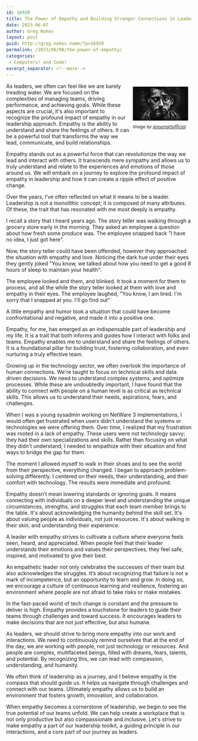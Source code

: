 ```yaml
---
id: 16920
title: The Power of Empathy and Building Stronger Connections in Leadership
date: 2023-06-07
author: Greg Nokes
layout: post
guid: http://greg.nokes.name/?p=16920
permalink: /2023/06/08/the-power-of-empathy/
categories:
 - Computers! and Code!
excerpt_separator: <!--more-->
---
```

<div style="float: right; padding: 10px 10px 10px 10px;"><img src="/binaries/2023/06/empathy.jpeg" width="150" alt="Empathy"><br />
<sub><i>Image by <a href="https://pixabay.com/users/jensenartofficial-31380959//">jensenartofficial</a></i></sub></div>

As leaders, we often can feel like we are barely treading water. We are focused on the complexities of managing teams, driving performance, and achieving goals. While these aspects are crucial, it's also important to recognize the profound impact of empathy in our leadership approach. Empathy is the ability to understand and share the feelings of others. It can be a powerful tool that transforms the way we lead, communicate, and build relationships.

Empathy stands out as a powerful force that can revolutionize the way we lead and interact with others. It transcends mere sympathy and allows us to truly understand and relate to the experiences and emotions of those around us. We will embark on a journey to explore the profound impact of empathy in leadership and how it can create a ripple effect of positive change.

<!--more-->

Over the years, I’ve often reflected on what it means to be a leader. Leadership is not a monolithic concept; it is composed of many attributes. Of these, the trait that has resonated with me most deeply is empathy.

I recall a story that I heard years ago. The story teller was walking through a grocery store early in the morning. They asked an employee a question about how fresh some produce was. The employee snapped back "I have no idea, I just got here".

Now, the story teller could have been offended, however they approached the situation with empathy and love. Noticing the dark hue under their eyes they gently joked "You know, we talked about how you need to get a good 8 hours of sleep to maintain your health".

The employee looked and them, and blinked. It took a moment for them to process, and all the while the story teller looked at them with love and empathy in their eyes. The employee laughed, "You know, I am tired. I'm sorry that I snapped at you. I'll go find out"

A little empathy and humor took a situation that could have become confrontational and negative, and made it into a positive one.

Empathy, for me, has emerged as an indispensable part of leadership and my life. It is a trait that both informs and guides how I interact with folks and teams. Empathy enables me to understand and share the feelings of others. It is a foundational pillar for building trust, fostering collaboration, and even nurturing a truly effective team.

Growing up in the technology sector, we often overlook the importance of human connections. We're taught to focus on technical skills and data driven decisions. We need to understand complex systems, and optimize processes. While these are undoubtedly important, I have found that the ability to connect with people on a human level is as critical as technical skills. This allows us to understand their needs, aspirations, fears, and challenges.

When I was a young sysadmin working on NetWare 3 implementations, I would often get frustrated when users didn't understand the systems or technologies we were offering them. Over time, I realized that my frustration was rooted in a lack of empathy. These users were not technology savvy; they had their own specializations and skills. Rather than focusing on what they didn't understand, I needed to empathize with their situation and find ways to bridge the gap for them.

The moment I allowed myself to walk in their shoes and to see the world from their perspective, everything changed. I began to approach problem-solving differently. I centered on their needs, their understanding, and their comfort with technology. The results were immediate and profound.

Empathy doesn’t mean lowering standards or ignoring goals. It means connecting with individuals on a deeper level and understanding the unique circumstances, strengths, and struggles that each team member brings to the table. It's about acknowledging the humanity behind the skill set. It's about valuing people as individuals, not just resources. It's about walking in their skin, and understanding their experience.

A leader with empathy strives to cultivate a culture where everyone feels seen, heard, and appreciated. When people feel that their leader understands their emotions and values their perspectives, they feel safe, inspired, and motivated to give their best.

An empathetic leader not only celebrates the successes of their team but also acknowledges the struggles. It’s about recognizing that failure is not a mark of incompetence, but an opportunity to learn and grow. In doing so, we encourage a culture of continuous learning and resilience, fostering an environment where people are not afraid to take risks or make mistakes.

In the fast-paced world of tech change is constant and the pressure to deliver is high. Empathy provides a touchstone for leaders to guide their teams through challenges and toward success. It encourages leaders to make decisions that are not just effective, but also humane.

As leaders, we should strive to bring more empathy into our work and interactions. We need to continuously remind ourselves that at the end of the day, we are working with people, not just technology or resources. And people are complex, multifaceted beings, filled with dreams, fears, talents, and potential. By recognizing this, we can lead with compassion, understanding, and humanity.

We often think of leadership as a journey, and I believe empathy is the compass that should guide us. It helps us navigate through challenges and connect with our teams. Ultimately empathy allows us to build an environment that fosters growth, innovation, and collaboration.

When empathy becomes a cornerstone of leadership, we begin to see the true potential of our teams unfold. We can help create a workplace that is not only productive but also compassionate and inclusive. Let's strive to make empathy a part of our leadership toolkit, a guiding principle in our interactions, and a core part of our journey as leaders.